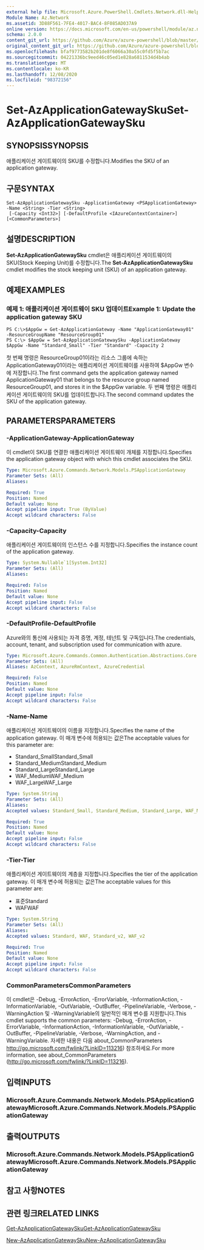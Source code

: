 ```yaml
---
external help file: Microsoft.Azure.PowerShell.Cmdlets.Network.dll-Help.xml
Module Name: Az.Network
ms.assetid: 3D88F561-7FE4-4017-BAC4-8F085AD037A9
online version: https://docs.microsoft.com/en-us/powershell/module/az.network/set-azapplicationgatewaysku
schema: 2.0.0
content_git_url: https://github.com/Azure/azure-powershell/blob/master/src/Network/Network/help/Set-AzApplicationGatewaySku.md
original_content_git_url: https://github.com/Azure/azure-powershell/blob/master/src/Network/Network/help/Set-AzApplicationGatewaySku.md
ms.openlocfilehash: bfaf9773582b201de8f6066a30a55c0fd5f5b7ac
ms.sourcegitcommit: 04221336bc9eed46c05ed1e828a6811534d4b4ab
ms.translationtype: MT
ms.contentlocale: ko-KR
ms.lasthandoff: 12/08/2020
ms.locfileid: "98372156"
---
```

# <span data-ttu-id="05c57-101">Set-AzApplicationGatewaySku</span><span class="sxs-lookup"><span data-stu-id="05c57-101">Set-AzApplicationGatewaySku</span></span>

## <span data-ttu-id="05c57-102">SYNOPSIS</span><span class="sxs-lookup"><span data-stu-id="05c57-102">SYNOPSIS</span></span>
<span data-ttu-id="05c57-103">애플리케이션 게이트웨이의 SKU를 수정합니다.</span><span class="sxs-lookup"><span data-stu-id="05c57-103">Modifies the SKU of an application gateway.</span></span>

## <span data-ttu-id="05c57-104">구문</span><span class="sxs-lookup"><span data-stu-id="05c57-104">SYNTAX</span></span>

```
Set-AzApplicationGatewaySku -ApplicationGateway <PSApplicationGateway> -Name <String> -Tier <String>
 [-Capacity <Int32>] [-DefaultProfile <IAzureContextContainer>] [<CommonParameters>]
```

## <span data-ttu-id="05c57-105">설명</span><span class="sxs-lookup"><span data-stu-id="05c57-105">DESCRIPTION</span></span>
<span data-ttu-id="05c57-106">**Set-AzApplicationGatewaySku** cmdlet은 애플리케이션 게이트웨이의 SKU(Stock Keeping Unit)를 수정합니다.</span><span class="sxs-lookup"><span data-stu-id="05c57-106">The **Set-AzApplicationGatewaySku** cmdlet modifies the stock keeping unit (SKU) of an application gateway.</span></span>

## <span data-ttu-id="05c57-107">예제</span><span class="sxs-lookup"><span data-stu-id="05c57-107">EXAMPLES</span></span>

### <span data-ttu-id="05c57-108">예제 1: 애플리케이션 게이트웨이 SKU 업데이트</span><span class="sxs-lookup"><span data-stu-id="05c57-108">Example 1: Update the application gateway SKU</span></span>
```
PS C:\>$AppGw = Get-AzApplicationGateway -Name "ApplicationGateway01" -ResourceGroupName "ResourceGroup01"
PS C:\> $AppGw = Set-AzApplicationGatewaySku -ApplicationGateway $AppGw -Name "Standard_Small" -Tier "Standard" -Capacity 2
```

<span data-ttu-id="05c57-109">첫 번째 명령은 ResourceGroup01이라는 리소스 그룹에 속하는 ApplicationGateway01이라는 애플리케이션 게이트웨이를 사용하여 $AppGw 변수에 저장합니다.</span><span class="sxs-lookup"><span data-stu-id="05c57-109">The first command gets the application gateway named ApplicationGateway01 that belongs to the resource group named ResourceGroup01, and stores it in the $AppGw variable.</span></span>
<span data-ttu-id="05c57-110">두 번째 명령은 애플리케이션 게이트웨이의 SKU를 업데이트합니다.</span><span class="sxs-lookup"><span data-stu-id="05c57-110">The second command updates the SKU of the application gateway.</span></span>

## <span data-ttu-id="05c57-111">PARAMETERS</span><span class="sxs-lookup"><span data-stu-id="05c57-111">PARAMETERS</span></span>

### <span data-ttu-id="05c57-112">-ApplicationGateway</span><span class="sxs-lookup"><span data-stu-id="05c57-112">-ApplicationGateway</span></span>
<span data-ttu-id="05c57-113">이 cmdlet이 SKU를 연결한 애플리케이션 게이트웨이 개체를 지정합니다.</span><span class="sxs-lookup"><span data-stu-id="05c57-113">Specifies the application gateway object with which this cmdlet associates the SKU.</span></span>

```yaml
Type: Microsoft.Azure.Commands.Network.Models.PSApplicationGateway
Parameter Sets: (All)
Aliases:

Required: True
Position: Named
Default value: None
Accept pipeline input: True (ByValue)
Accept wildcard characters: False
```

### <span data-ttu-id="05c57-114">-Capacity</span><span class="sxs-lookup"><span data-stu-id="05c57-114">-Capacity</span></span>
<span data-ttu-id="05c57-115">애플리케이션 게이트웨이의 인스턴스 수를 지정합니다.</span><span class="sxs-lookup"><span data-stu-id="05c57-115">Specifies the instance count of the application gateway.</span></span>

```yaml
Type: System.Nullable`1[System.Int32]
Parameter Sets: (All)
Aliases:

Required: False
Position: Named
Default value: None
Accept pipeline input: False
Accept wildcard characters: False
```

### <span data-ttu-id="05c57-116">-DefaultProfile</span><span class="sxs-lookup"><span data-stu-id="05c57-116">-DefaultProfile</span></span>
<span data-ttu-id="05c57-117">Azure와의 통신에 사용되는 자격 증명, 계정, 테넌트 및 구독입니다.</span><span class="sxs-lookup"><span data-stu-id="05c57-117">The credentials, account, tenant, and subscription used for communication with azure.</span></span>

```yaml
Type: Microsoft.Azure.Commands.Common.Authentication.Abstractions.Core.IAzureContextContainer
Parameter Sets: (All)
Aliases: AzContext, AzureRmContext, AzureCredential

Required: False
Position: Named
Default value: None
Accept pipeline input: False
Accept wildcard characters: False
```

### <span data-ttu-id="05c57-118">-Name</span><span class="sxs-lookup"><span data-stu-id="05c57-118">-Name</span></span>
<span data-ttu-id="05c57-119">애플리케이션 게이트웨이의 이름을 지정합니다.</span><span class="sxs-lookup"><span data-stu-id="05c57-119">Specifies the name of the application gateway.</span></span>
<span data-ttu-id="05c57-120">이 매개 변수에 허용되는 값은</span><span class="sxs-lookup"><span data-stu-id="05c57-120">The acceptable values for this parameter are:</span></span>
- <span data-ttu-id="05c57-121">Standard_Small</span><span class="sxs-lookup"><span data-stu-id="05c57-121">Standard_Small</span></span>
- <span data-ttu-id="05c57-122">Standard_Medium</span><span class="sxs-lookup"><span data-stu-id="05c57-122">Standard_Medium</span></span>
- <span data-ttu-id="05c57-123">Standard_Large</span><span class="sxs-lookup"><span data-stu-id="05c57-123">Standard_Large</span></span>
- <span data-ttu-id="05c57-124">WAF_Medium</span><span class="sxs-lookup"><span data-stu-id="05c57-124">WAF_Medium</span></span>
- <span data-ttu-id="05c57-125">WAF_Large</span><span class="sxs-lookup"><span data-stu-id="05c57-125">WAF_Large</span></span>

```yaml
Type: System.String
Parameter Sets: (All)
Aliases:
Accepted values: Standard_Small, Standard_Medium, Standard_Large, WAF_Medium, WAF_Large, Standard_v2, WAF_v2

Required: True
Position: Named
Default value: None
Accept pipeline input: False
Accept wildcard characters: False
```

### <span data-ttu-id="05c57-126">-Tier</span><span class="sxs-lookup"><span data-stu-id="05c57-126">-Tier</span></span>
<span data-ttu-id="05c57-127">애플리케이션 게이트웨이의 계층을 지정합니다.</span><span class="sxs-lookup"><span data-stu-id="05c57-127">Specifies the tier of the application gateway.</span></span>
<span data-ttu-id="05c57-128">이 매개 변수에 허용되는 값은</span><span class="sxs-lookup"><span data-stu-id="05c57-128">The acceptable values for this parameter are:</span></span>
- <span data-ttu-id="05c57-129">표준</span><span class="sxs-lookup"><span data-stu-id="05c57-129">Standard</span></span>
- <span data-ttu-id="05c57-130">WAF</span><span class="sxs-lookup"><span data-stu-id="05c57-130">WAF</span></span>

```yaml
Type: System.String
Parameter Sets: (All)
Aliases:
Accepted values: Standard, WAF, Standard_v2, WAF_v2

Required: True
Position: Named
Default value: None
Accept pipeline input: False
Accept wildcard characters: False
```

### <span data-ttu-id="05c57-131">CommonParameters</span><span class="sxs-lookup"><span data-stu-id="05c57-131">CommonParameters</span></span>
<span data-ttu-id="05c57-132">이 cmdlet은 -Debug, -ErrorAction, -ErrorVariable, -InformationAction, -InformationVariable, -OutVariable, -OutBuffer, -PipelineVariable, -Verbose, -WarningAction 및 -WarningVariable의 일반적인 매개 변수를 지원합니다.</span><span class="sxs-lookup"><span data-stu-id="05c57-132">This cmdlet supports the common parameters: -Debug, -ErrorAction, -ErrorVariable, -InformationAction, -InformationVariable, -OutVariable, -OutBuffer, -PipelineVariable, -Verbose, -WarningAction, and -WarningVariable.</span></span> <span data-ttu-id="05c57-133">자세한 내용은 다음 about_CommonParameters http://go.microsoft.com/fwlink/?LinkID=113216) 참조하세요.</span><span class="sxs-lookup"><span data-stu-id="05c57-133">For more information, see about_CommonParameters (http://go.microsoft.com/fwlink/?LinkID=113216).</span></span>

## <span data-ttu-id="05c57-134">입력</span><span class="sxs-lookup"><span data-stu-id="05c57-134">INPUTS</span></span>

### <span data-ttu-id="05c57-135">Microsoft.Azure.Commands.Network.Models.PSApplicationGateway</span><span class="sxs-lookup"><span data-stu-id="05c57-135">Microsoft.Azure.Commands.Network.Models.PSApplicationGateway</span></span>

## <span data-ttu-id="05c57-136">출력</span><span class="sxs-lookup"><span data-stu-id="05c57-136">OUTPUTS</span></span>

### <span data-ttu-id="05c57-137">Microsoft.Azure.Commands.Network.Models.PSApplicationGateway</span><span class="sxs-lookup"><span data-stu-id="05c57-137">Microsoft.Azure.Commands.Network.Models.PSApplicationGateway</span></span>

## <span data-ttu-id="05c57-138">참고 사항</span><span class="sxs-lookup"><span data-stu-id="05c57-138">NOTES</span></span>

## <span data-ttu-id="05c57-139">관련 링크</span><span class="sxs-lookup"><span data-stu-id="05c57-139">RELATED LINKS</span></span>

[<span data-ttu-id="05c57-140">Get-AzApplicationGatewaySku</span><span class="sxs-lookup"><span data-stu-id="05c57-140">Get-AzApplicationGatewaySku</span></span>](./Get-AzApplicationGatewaySku.md)

[<span data-ttu-id="05c57-141">New-AzApplicationGatewaySku</span><span class="sxs-lookup"><span data-stu-id="05c57-141">New-AzApplicationGatewaySku</span></span>](./New-AzApplicationGatewaySku.md)


